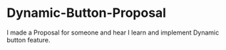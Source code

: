 # Dynamic-Button-Proposal
I made a Proposal for someone and hear I learn and implement Dynamic button feature.

